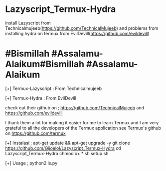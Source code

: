 # Lazyscript_Termux-Hydra
install Lazyscript from Technicalmujeeb(https://github.com/TechnicalMujeeb) and problems from installing hydra on termux from EvilDevill(https://github.com/evildevill)
# #Bismillah #Assalamu-Alaikum#Bismillah #Assalamu-Alaikum

[+] Termux-Lazyscript : From Technicalmujeeb 

[+] Termux-Hydra : From EvilDevill

check out their github on ; https://github.com/TechnicalMujeeb and https://github.com/evildevill

I thank them a lot for making it easier for me to learn Termux
and I am very grateful to all the developers of the Termux application
see Termux's github on https://github.com/termux

[+] Instalasi ;
 apt-get update && apt-get upgrade -y
 git clone https://github.com/Gijoelol/Lazyscript_Termux-Hydra
 cd Lazyscript_Termux-Hydra
 chmod x+ *
 sh setup.sh

[+] Usage ;
 python2 ls.py
